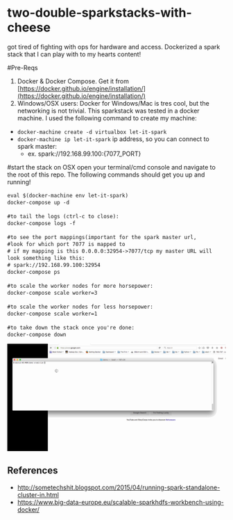 # two-double-sparkstacks-with-cheese
got tired of fighting with ops for hardware and access.  Dockerized a spark stack that I can play with to my hearts content!

#Pre-Reqs
1. Docker & Docker Compose. Get it from [https://docker.github.io/engine/installation/](https://docker.github.io/engine/installation/)
2. Windows/OSX users: Docker for Windows/Mac is tres cool, but the networking is not trivial. This sparkstack was tested in a docker machine. I used the following command to create my machine: 
 * `docker-machine create -d virtualbox let-it-spark`
 * `docker-machine ip let-it-spark` ip address, so you can connect to spark master:
   * ex. spark://192.168.99.100:{7077_PORT}
 
#start the stack on OSX
 open your terminal/cmd console and navigate to the root of this repo. The following commands should get you up and running!
 ```
 eval $(docker-machine env let-it-spark)
 docker-compose up -d
 
 #to tail the logs (ctrl-c to close):
 docker-compose logs -f
 
 #to see the port mappings(important for the spark master url, 
 #look for which port 7077 is mapped to
 # if my mapping is this 0.0.0.0:32954->7077/tcp my master URL will look something like this:
 # spark://192.168.99.100:32954
 docker-compose ps
 
 #to scale the worker nodes for more horsepower:
 docker-compose scale worker=3
 
 #to scale the worker nodes for less horsepower: 
 docker-compose scale worker=1
 
 #to take down the stack once you're done:
 docker-compose down
 ```
 
 ![docker compose example](https://github.com/joppa27/two-double-sparkstacks-with-cheese/blob/master/spark-stack.gif)
 
## References
* http://sometechshit.blogspot.com/2015/04/running-spark-standalone-cluster-in.html
* https://www.big-data-europe.eu/scalable-sparkhdfs-workbench-using-docker/
 
 
